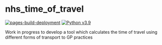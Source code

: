 # nhs_time_of_travel

[![pages-build-deployment](https://github.com/nhsx/nhs_time_of_travel/actions/workflows/pages/pages-build-deployment/badge.svg)](https://github.com/nhsx/nhs_time_of_travel/actions/workflows/pages/pages-build-deployment) [![Python v3.9](https://img.shields.io/badge/python-v3.9-blue.svg)](https://www.python.org/downloads/release/python-390/)

Work in progress to develop a tool which calculates the time of travel using different forms of transport to GP practices 
